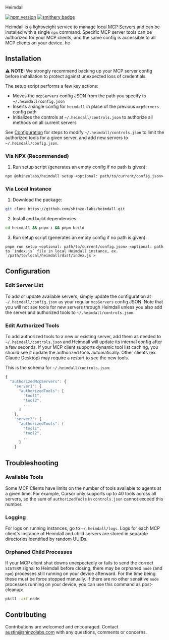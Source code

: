 Heimdall

[![npm version](https://badge.fury.io/js/@shinzolabs%2Fheimdall.svg)](https://badge.fury.io/js/@shinzolabs%2Fheimdall)
[![smithery badge](https://smithery.ai/badge/@shinzo-labs/heimdall)](https://smithery.ai/server/@shinzo-labs/heimdall)

Heimdall is a lightweight service to manage local [MCP Servers](https://modelcontextprotocol.io/introduction) and can be installed with a single `npx` command. Specific MCP server tools can be authorized for your MCP clients, and the same config is accessible to all MCP clients on your device.
he
## Installation

⚠️ <strong>NOTE:</strong> We strongly recommend backing up your MCP server config before installation to protect against unexpected loss of credentials.

The setup script performs a few key actions:
- Moves the `mcpServers` config JSON from the path you specify to `~/.heimdall/config.json`
- Inserts a single config for `heimdall` in place of the previous `mcpServers` config path
- Initializes the controls at `~/.heimdall/controls.json` to authorize all methods on all current servers

See [Configuration](#configuration) for steps to modify `~/.heimdall/controls.json` to limit the authorized tools for a given server, and add new servers to `~/.heimdall/config.json`.

### Via NPX (Recommended)

1. Run setup script (generates an empty config if no path is given):
```
npx @shinzolabs/heimdall setup <optional: path/to/current/config.json>
```

### Via Local Instance

1. Download the package:
```bash
git clone https://github.com/shinzo-labs/heimdall.git
```

2. Install and build dependencies:
```bash
cd heimdall && pnpm i && pnpm build
```

3. Run setup script (generates an empty config if no path is given):
```
pnpm run setup <optional: path/to/current/config.json> <optional: path to `index.js` file in local Heimdall instance, ex. `/path/to/local/heimdall/dist/index.js`>
```

## Configuration

### Edit Server List

To add or update available servers, simply update the configuration at `~/.heimdall/config.json` as your regular `mcpServers` config JSON. Note that you will not see tools for new servers through Heimdall unless you also add the server and authorized tools to `~/.heimdall/controls.json`.

### Edit Authorized Tools

To add authorized tools to a new or existing server, add them as needed to `~/.heimdall/controls.json` and Heimdall will update its internal config after a few seconds. If your MCP client supports dynamic tool list caching, you should see it update the authorized tools automatically. Other clients (ex. Claude Desktop) may require a restart to see the new tools.

This is the schema for `~/.heimdall/controls.json`:
```javascript
{
  "authorizedMcpServers": {
    "server1": {
      "authorizedTools": [
        "tool1",
        "tool2",
        ...
      ]
    },
    "server2": {
      "authorizedTools": [
        "tool1",
        "tool2",
        ...
      ]
    }
```

## Troubleshooting

### Available Tools

Some MCP Clients have limits on the number of tools available to agents at a given time. For example, Cursor only supports up to 40 tools across all servers, so the sum of `authorizedTools` in `controls.json` cannot exceed this number.

### Logging

For logs on running instances, go to `~/.heimdall/logs`. Logs for each MCP client's instance of Heimdall and child servers are stored in separate directories identified by random UUIDs.

### Orphaned Child Processes

If your MCP client shut downs unexpectedly or fails to send the correct `SIGTERM` signal to Heimdall before closing, there may be orphaned `node` (and `npm`) processes still running on your device afterward. For the time being these must be force stopped manually. If there are no other sensitive `node` processes running on your device, you can use this command as post-cleanup:
```bash
pkill -aif node
```

## Contributing

Contributions are welcomed and encouraged. Contact austin@shinzolabs.com with any questions, comments or concerns.
